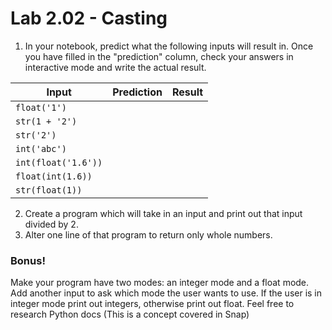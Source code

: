 # Lab 2.02 - Casting


1) In your notebook, predict what the following inputs will result in. Once you have filled in the "prediction" column, check your answers in interactive mode and write the actual result. 


| **Input** | **Prediction** | **Result** |
| --- | --- | --- |
| `float('1')`| | | 
| `str(1 + '2')`| | |
| `str('2')`| | |
|`int('abc')`| | |
| `int(float('1.6'))`| | |
| `float(int(1.6))`| | |
| `str(float(1))`| | |


2) Create a program which will take in an input and print out that input divided by 2. 
3) Alter one line of that program to return only whole numbers. 

### Bonus!
Make your program have two modes: an integer mode and a float mode. Add another input to ask which mode the user wants to use. If the user is in integer mode print out integers, otherwise print out float. Feel free to research Python docs (This is a concept covered in Snap) 
